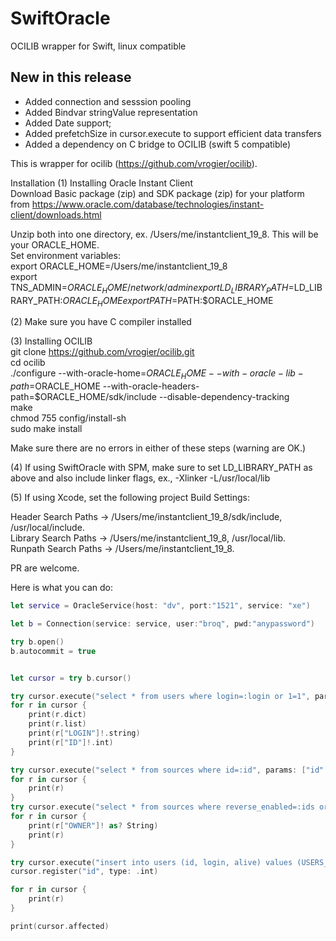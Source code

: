 # SwiftOracle
OCILIB wrapper for Swift, linux compatible

## New in this release

- Added connection and sesssion pooling
- Added Bindvar stringValue representation
- Added Date support;
- Added prefetchSize in cursor.execute to support efficient data transfers
- Added a dependency on C bridge to OCILIB (swift 5 compatible)



This is wrapper for ocilib (https://github.com/vrogier/ocilib). 

Installation
(1) Installing Oracle Instant Client  
Download Basic package (zip) and SDK package (zip) for your platform from https://www.oracle.com/database/technologies/instant-client/downloads.html  

Unzip both into one directory, ex. /Users/me/instantclient_19_8. This will be your ORACLE_HOME.  
Set environment variables:  
export ORACLE_HOME=/Users/me/instantclient_19_8  
export TNS_ADMIN=$ORACLE_HOME/network/admin  
export LD_LIBRARY_PATH=$LD_LIBRARY_PATH:$ORACLE_HOME  
export PATH=$PATH:$ORACLE_HOME  

(2) Make sure you have C compiler installed

(3) Installing OCILIB  
git clone https://github.com/vrogier/ocilib.git  
cd ocilib  
./configure --with-oracle-home=$ORACLE_HOME --with-oracle-lib-path=$ORACLE_HOME --with-oracle-headers-path=$ORACLE_HOME/sdk/include --disable-dependency-tracking  
make  
chmod 755 config/install-sh  
sudo make install  

Make sure there are no errors in either of these steps (warning are OK.)  

(4) If using SwiftOracle with SPM, make sure to set LD_LIBRARY_PATH as above and also include linker flags, ex., -Xlinker -L/usr/local/lib  

(5) If using Xcode, set the following project Build Settings:   

Header Search Paths -> /Users/me/instantclient_19_8/sdk/include, /usr/local/include.  
Library Search Paths -> /Users/me/instantclient_19_8, /usr/local/lib.  
Runpath Search Paths -> /Users/me/instantclient_19_8.  



PR are welcome.  

Here is what you can do:  

```swift
let service = OracleService(host: "dv", port:"1521", service: "xe")

let b = Connection(service: service, user:"broq", pwd:"anypassword")

try b.open()
b.autocommit = true


let cursor = try b.cursor()

try cursor.execute("select * from users where login=:login or 1=1", params: ["login": "user2"])
for r in cursor {
    print(r.dict)
    print(r.list)
    print(r["LOGIN"]!.string)
    print(r["ID"]!.int)
}

try cursor.execute("select * from sources where id=:id", params: ["id": 3])
for r in cursor {
    print(r)
}
try cursor.execute("select * from sources where reverse_enabled=:ids or 1=1", params: ["ids": 1.0 ])
for r in cursor {
    print(r["OWNER"]! as? String)
    print(r)
}

try cursor.execute("insert into users (id, login, alive) values (USERS_ID_SEQ.nextval, :2, :3) RETURNING id INTO :id ", params: ["2": "фіва", "3": 3,], register: ["id": .int])
cursor.register("id", type: .int)

for r in cursor {
    print(r)
}

print(cursor.affected)

```
